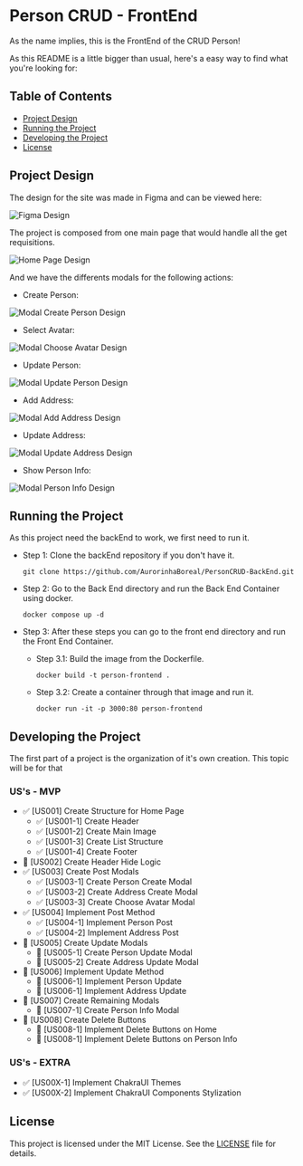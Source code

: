 # Person CRUD - FrontEnd

As the name implies, this is the FrontEnd of the CRUD Person!

As this README is a little bigger than usual, here's a easy way to find what you're looking for:

## Table of Contents
- [Project Design](#project-design)
- [Running the Project](#running-the-project)
- [Developing the Project](#developing-the-project)
- [License](#license)


## Project Design

The design for the site was made in Figma and can be viewed here:

![Figma Design](docs/images/design.png)

The project is composed from one main page that would handle all the get requisitions.

![Home Page Design](docs/images/home-design.png)

And we have the differents modals for the following actions:

- Create Person:

![Modal Create Person Design](docs/images/cp-design.png)

- Select Avatar:

![Modal Choose Avatar Design](docs/images/ca-design.png)

- Update Person:

![Modal Update Person Design](docs/images/up-design.png)

- Add Address:

![Modal Add Address Design](docs/images/aa-design.png)

- Update Address:

![Modal Update Address Design](docs/images/ua-design.png)

- Show Person Info:

![Modal Person Info Design](docs/images/pi-design.png)

## Running the Project

As this project need the backEnd to work, we first need to run it.

- Step 1: Clone the backEnd repository if you don't have it.

    ```git clone https://github.com/AurorinhaBoreal/PersonCRUD-BackEnd.git```

- Step 2: Go to the Back End directory and run the Back End Container using docker.

    ```docker compose up -d```

- Step 3: After these steps you can go to the front end directory and run the Front End Container.

  - Step 3.1: Build the image from the Dockerfile.

    ```docker build -t person-frontend .```

  - Step 3.2: Create a container through that image and run it.

    ```docker run -it -p 3000:80 person-frontend```

## Developing the Project

The first part of a project is the organization of it's own creation. This topic will be for that

### US's - MVP

- ✅ [US001] Create Structure for Home Page
  - ✅ [US001-1] Create Header
  - ✅ [US001-2] Create Main Image
  - ✅ [US001-3] Create List Structure
  - ✅ [US001-4] Create Footer
- 🚧 [US002] Create Header Hide Logic
- ✅ [US003] Create Post Modals
  - ✅ [US003-1] Create Person Create Modal
  - ✅ [US003-2] Create Address Create Modal
  - ✅ [US003-3] Create Choose Avatar Modal
- ✅ [US004] Implement Post Method
  - ✅ [US004-1] Implement Person Post 
  - ✅ [US004-2] Implement Address Post
- 🚧 [US005] Create Update Modals
  - 🚧 [US005-1] Create Person Update Modal
  - 🚧 [US005-2] Create Address Update Modal
- 🚧 [US006] Implement Update Method
  - 🚧 [US006-1] Implement Person Update
  - 🚧 [US006-1] Implement Address Update
- 🚧 [US007] Create Remaining Modals
  - 🚧 [US007-1] Create Person Info Modal
- 🚧 [US008] Create Delete Buttons 
  - 🚧 [US008-1] Implement Delete Buttons on Home
  - 🚧 [US008-1] Implement Delete Buttons on Person Info

### US's - EXTRA

- ✅ [US00X-1] Implement ChakraUI Themes
- ✅ [US00X-2] Implement ChakraUI Components Stylization

## License
This project is licensed under the MIT License. See the [LICENSE](LICENSE) file for details.